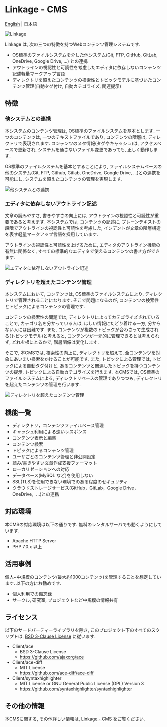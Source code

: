 # Linkage - CMS

[English](./README.md) | 日本語

![Linkage](http://contentsviewer.work/Master/LinkageCMS/Images/Logo.jpg)

Linkage は, 次の三つの特徴を持つWebコンテンツ管理システムです.

* OS標準のファイルシステムを介した他システム(Git, FTP, GitHub, GitLab, OneDrive, Google Drive, ...) との連携
* アウトラインの視認性と可読性を考慮したエディタに依存しないコンテンツ記述軽量マークアップ言語
* ディレクトリを超えたコンテンツの検索性とトピックモデルに基づいたコンテンツ管理(自動タグ付け, 自動カテゴライズ, 関連提示)

## 特徴
### 他システムとの連携
本システムのコンテンツ管理は, OS標準のファイルシステムを基本とします.
一つのコンテンツは, 一つのテキストファイルであり, コンテンツの階層は, ディレクトリで表現されます.
コンテンツのメタ情報(タグやキャッシュ)は, アクセスベースで更新され, システムを通さないファイル変更であっても,
正しく動作します. 

OS標準のファイルシステムを基本とすることにより, ファイルシステムベースの他のシステム(Git, FTP, Github, Gitlab, OneDrive, Google Drive, ...)との連携を可能にし, システムを超えたコンテンツの管理を実現します.

![他システムとの連携](http://contentsviewer.work/Master/LinkageCMS/Images/Integration.jpg)

### エディタに依存しないアウトライン記述
文章の読みやすさ, 書きやすさの向上には, アウトラインの視認性と可読性が重要であると考えます. 
本システムでは, コンテンツの記述に, プレーンテキストの段階でアウトラインの視認性と可読性を考慮した, インデントが文章の階層構造を表す軽量マークアップ言語を採用しています.

アウトラインの視認性と可読性を上げるために, エディタのアウトライン機能の有無に関係なく, すべての標準的なエディタで使えるコンテンツの書き方ができます.

![エディタに依存しないアウトライン記述](http://contentsviewer.work/Master/LinkageCMS/Images/OutlineEditorFree.jpg)

### ディレクトリを超えたコンテンツ管理
本システムにおいて, コンテンツは, OS標準のファイルシステムにより, ディレクトリで管理されることになります. 
そこで問題になるのが, コンテンツの検索性とトピックによるコンテンツの管理です.

コンテンツの検索性の問題では, ディレクトリによってカテゴライズされていることで, カテゴリ名を分かっている人は, ほしい情報にたどり着ける一方, 分からない人には困難です.
また, コンテンツが複数のトピックが合わさって生成される(トピックモデル)と考えると, コンテンツが一元的に管理できるとは考えられず, どれを根にとるかで, 階層関係は変化します. 

そこで, 本CMSでは, 検索性の向上に, ディレクトリを超えて, 全コンテンツを対象にあいまい検索をかけることが可能です. 
また, トピックによる管理では, トピックによる自動タグ付けと, あるコンテンツと関連したトピックを持つコンテンツの提示, トピックによる自動カテゴライズを行えます. 本CMSでは, OS標準のファイルシステムによる, ディレクトリベースの管理でありつつも, ディレクトリを超えたコンテンツの管理を行います.

![ディレクトリを超えたコンテンツ管理](http://contentsviewer.work/Master/LinkageCMS/Images/AcrossDirectories.jpg)

## 機能一覧
* ディレクトリ，コンテンツファイルベース管理
* キャッシュ利用による速いレスポンス
* コンテンツ表示と編集
* コンテンツ検索
* トピックによるコンテンツ管理
* ユーザごとのコンテンツ管理と非公開設定
* 読み/書きやすい文章作成支援フォーマット
* ローカリゼーションへの対応
* データベース(MySQL など)を使用しない
* SSL(TLS)を使用できない環境でのある程度のセキュリティ
* クラウドストレージサービス(GitHub，GitLab，Google Drive，OneDrive，...)との連携

## 対応環境
本CMSの対応環境は以下の通りです. 無料のレンタルサーバでも動くようにしています.

* Apache HTTP Server
* PHP 7.0.x 以上

## 活用事例
個人~中規模のコンテンツ(最大約1000コンテンツ)を管理することを想定しています.
以下の方にお勧めです.

* 個人利用での備忘録
* サークル, 研究室, プロジェクトなど中規模の情報共有

## ライセンス
以下のサードパーティーライブラリを除き, このプロジェクト下のすべてのスクリプトは, [BSD 3-Clause License](./LICENSE) に従います.

* Client/ace
    * BSD 3-Clause License
    * <https://github.com/ajaxorg/ace>
* Client/ace-diff
    * MIT License
    * <https://github.com/ace-diff/ace-diff>
* Client/syntaxhighlighter
    * MIT License or GNU General Public License (GPL) Version 3
    * <https://github.com/syntaxhighlighter/syntaxhighlighter>

## その他の情報
本CMSに関する, その他詳しい情報は, [Linkage - CMS](http://contentsviewer.work/Master/LinkageCMS/LinkageCMS) をご覧ください.
